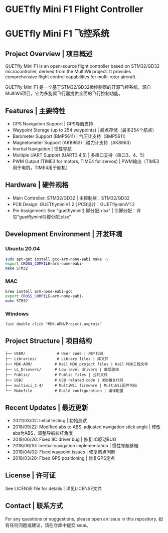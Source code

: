 # GUETfly Mini F1 Flight Controller
# GUETfly Mini F1 飞控系统

## Project Overview | 项目概述
GUETfly Mini F1 is an open-source flight controller based on STM32/GD32 microcontroller, derived from the MultiWii project. It provides comprehensive flight control capabilities for multi-rotor aircraft.

GUETfly Mini F1 是一个基于STM32/GD32微控制器的开源飞控系统，源自MultiWii项目。它为多旋翼飞行器提供全面的飞行控制功能。

## Features | 主要特性
- GPS Navigation Support | GPS导航支持
- Waypoint Storage (up to 254 waypoints) | 航点存储（最多254个航点）
- Barometer Support (BMP5611) | 气压计支持（BMP5611）
- Magnetometer Support (AK8963) | 磁力计支持（AK8963）
- Inertial Navigation | 惯性导航
- Multiple UART Support (UART3,4,5) | 多串口支持（串口3、4、5）
- PWM Output (TIME3 for motors, TIME4 for servos) | PWM输出（TIME3用于电机，TIME4用于舵机）

## Hardware | 硬件规格
- Main Controller: STM32/GD32 | 主控制器：STM32/GD32
- PCB Design: GUETflyminiV1.2 | PCB设计：GUETflyminiV1.2
- Pin Assignment: See "guetflymini引脚分配.xlsx" | 引脚分配：详见"guetflymini引脚分配.xlsx"

## Development Environment | 开发环境

### Ubuntu 20.04
```bash
sudo apt-get install gcc-arm-none-eabi make -y
export CROSS_COMPILE=arm-none-eabi-
make STM32
```

### MAC
```bash
brew install arm-none-eabi-gcc
export CROSS_COMPILE=arm-none-eabi-
make STM32
```

### Windows
```
Just double click "MDK-ARM/Project.uvprojx"
```

## Project Structure | 项目结构
```
├── USER/              # User code | 用户代码
├── Libraries/         # Library files | 库文件
├── MDK-ARM/          # Keil MDK project files | Keil MDK工程文件
├── LL_Drievers/      # Low-level drivers | 底层驱动
├── Public/           # Public files | 公共文件
├── USB/              # USB related code | USB相关代码
├── multiwii_2.4/     # MultiWii firmware | MultiWii固件代码
└── Makefile          # Build configuration | 编译配置
```

## Recent Updates | 最近更新
- 2021/03/02: Initial testing | 初始测试
- 2018/09/22: Modified abs to ABS, adjusted navigation stick angle | 修改abs为ABS，调整导航拉杆角度
- 2018/06/26: Fixed IIC driver bug | 修复IIC驱动BUG
- 2018/06/10: Inertial navigation implementation | 惯性导航移植
- 2018/04/02: Fixed waypoint issues | 修复航点问题
- 2018/03/28: Fixed GPS positioning | 修复GPS定点

## License | 许可证
See LICENSE file for details | 详见LICENSE文件

## Contact | 联系方式
For any questions or suggestions, please open an issue in this repository.
如有任何问题或建议，请在仓库中提交issue。
